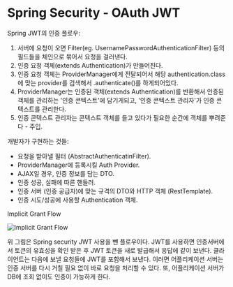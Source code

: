 
# Spring Security - OAuth JWT


Spring JWT의 인증 플로우:

1. 서버에 요청이 오면 Filter(eg. UsernamePasswordAuthenticationFilter) 등의 필드들을 체인으로 묶어서 요청을 걸러낸다.
2. 인증 요청 객체(extends Authentication)가 만들어진다.
3. 인증 요청 객체는 ProviderManager에게 전달되어서 해당 authentication.class에 맞는 provider를 검색해서 .authenticate()를 하게되어있다.
4. ProviderManager는 인증된 객체(extends Authentication)를 반환해서 인증된 객체를 관리하는 '인증 콘텍스트'에 담기게되고, '인증 콘텍스트 관리자'가 인증 콘텍스트를 관리한다.
5. 인증 콘텍스트 관리자는 콘텍스트 객체를 들고 있다가 필요한 순간에 객체를 뿌려준다 - 주입.

개발자가 구현하는 것들:

- 요청을 받아낼 필터 (AbstractAuthenticatinFilter).
- ProviderManager에 등록시킬 Auth Provider.
- AJAX일 경우, 인증 정보를 담는 DTO.
- 인증 성공, 실패에 따른 핸들러.
- 인증 서버 (인증 공급자)에 맞는 규격의 DTO와 HTTP 객체 (RestTemplate).
- 인증 시도/성공에 사용할 Authentication 객체.


Implicit Grant Flow

![Implicit Grant Flow](/assets/img/implicit-grant-flow.png)

위 그림은 Spring security JWT 사용을 뺀 플로우이다. JWT를 사용하면 인증서버에서 토큰의 유효성을 확인 받은 후 JWT 토큰을 새로 발급해서 응답에 같이 보낸다. 클라이언트는 다음에 보낼 요청들에 JWT를 포함해서 보낸다. 이러면 어플리케이션 서버는 인증 서버를 다시 거칠 필요 없이 바로 요청을 처리할 수 있다. 또, 어플리케이션 서버가 DB에 조회 없이도 인증이 가능하게 한다.

